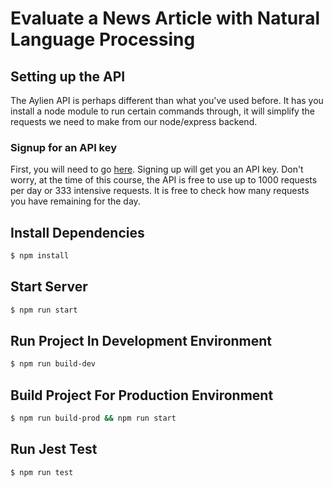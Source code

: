 # Evaluate a News Article with Natural Language Processing

## Setting up the API

The Aylien API is perhaps different than what you've used before. It has you install a node module to run certain commands through, it will simplify the requests we need to make from our node/express backend.

### Signup for an API key
First, you will need to go [here](https://developer.aylien.com/signup). Signing up will get you an API key. Don't worry, at the time of this course, the API is free to use up to 1000 requests per day or 333 intensive requests. It is free to check how many requests you have remaining for the day.


## Install Dependencies
``` bash
$ npm install
```

## Start Server
```bash
$ npm run start
```

## Run Project In Development Environment
```bash
$ npm run build-dev
```

## Build Project For Production Environment
```bash
$ npm run build-prod && npm run start
```

## Run Jest Test
```bash
$ npm run test
```
